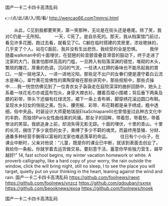 
国产一卡二卡四卡高清乱码




👉/点/此/进/入/观/看/ http://wencao66.com?mmrsi.html




　　从此，C见到我都要笑笑，第一笑那种，无论是在街头还是巷尾。除了笑，我对C仍是一无所知。　　　一天，C死了。是自杀死的。那天，我从档案馆门前过，看见许多花圈，跑过去看，就看见了C。C躺在临时搭建的灵房里，浓妆艳抹的，几乎变了个人。站在C面前，我并没有生出悲伤，我经受的全是恐惧。
　　我伴随着walkman中的十面埋伏，在琵琶的轮音颤音叠音滑音的鼓动下，终于走进了沈家的大门，我害怕那样高高的门槛，一旦跨入有陷落深渊的错觉，堆砌的木头，繁琐的雕花，厚重的色调，沉闷的气流，一任诱人红蹄的香味也不能吊起我的胃口，一层一层地深入，一进一进地沦陷，那些足不出户的女眷们便是遵守着白云流水是禅心，翠竹黄花皆佛性的熏陶穿梭在那些讲究中，那些规矩中，那些贞操中……我一恍惚仿佛见到了一位青衣女子袅袅走在庭院深深的曲折回肠中，她头上系着一块花毛巾亦或蓝布包头，身穿大襟衣衫，腰着百褶小围裙；背后垂下两条及膝的彩带，带头下还缀有红绿流苏，裙下一条上青布裤，脚穿绣花滚边圆口布鞋。呈现水乡妇女的俏丽之美。包头、腰兜板、彩带、布花鞋都是亲手绣成，粗中透细，俗中夹品，时装设计大师夏帕瑞丽ElsaSchiaparelli)也曾借鉴过此种古文化中的丰韵，而独领Paris女性曲线美的风骚。那女子的回眸，带着怨，带着愁，带着惨淡的笑容。我欲追身上前，却消失得无影无踪。十面的埋伏，十里的青山，十里的长河，捆住了多少哀怨的女子，束缚了多少不羁的魂灵。而最终用垦殖、分财、通番多种经营手腕得以富裕的沈家也难逃落草的命运。
　　往日有个小伙子，在课业中断时，父亲对他说：“儿童，既是你的课业已中断，就该到表面去创业了。我给你一条船，你就学着去运货做交易。要刻意干活，蓄意你早些独力营生，越早越好!”
14, fast school begins, my winter vacation homework or white.
A proverb calligraphy, like a hard copy of your worry, the rain outside the window, click the will bring night, still no sleep, I to see the place you will target, quietly put on your thinking in the heart, leaning against the wind and rain.
国产一卡二卡四卡高清乱码 https://github.com/foolnews/raext
https://github.com/foolnews/vnzcz
https://github.com/qdouban/rsxrex
https://github.com/beooknews/exoa
https://github.com/foolnews/tnoek





国产一卡二卡四卡高清乱码
